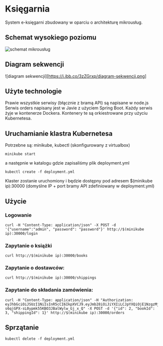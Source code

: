 # Księgarnia

System e-księgarni zbudowany w oparciu o architekturę mikrousług.

## Schemat wysokiego poziomu
![schemat mikrousług](https://i.ibb.co/TK8nzbf/Untitled-Diagram.png)

## Diagram sekwencji
![diagram sekwencji][https://i.ibb.co/3zZGrxp/diagram-sekwencji.png]

## Użyte technologie
Prawie wszystkie serwisy (błącznie z bramą API) są napisane w node.js
Serwis orders napisany jest w Javie z użyciem Spring Boot.
Każdy serwis żyje w kontenerze Dockera. Kontenery te są orkiestrowane przy użyciu Kubernetesa.


## Uruchamianie klastra Kubernetesa
Potrzebne są: minikube, kubectl (skonfigurowany z virtualbox)

```
minikube start
```

a następnie w katalogu gdzie zapisaliśmy plik deployment.yml

```
kubectl create -f deployment.yml
```

Klaster zostanie uruchomiony i będzie dostępny pod adresem $(minikube ip):30000
(domyślne IP + port bramy API zdefiniowany w deployment.yml)

## Użycie


### Logowanie
```
curl -H "Content-Type: application/json" -X POST -d '{"username":"admin", "password": "password"}' http://$(minikube ip):30000/login
```

### Zapytanie o książki

```
curl http://$(minikube ip):30000/books
```

### Zapytanie o dostawców:
```
curl http://$(minikube ip):30000/shippings
```

### Zapytanie do składania zamówienia:
```
curl -H "Content-Type: application/json" -H "Authorization: eyJhbGciOiJSUzI1NiIsInR5cCI6IkpXVCJ9.eyJmb28iOiJiYXIiLCJpYXQiOjE1NzgzMjc5ODIsImV4cCI6MTU3ODM3MTE4MiwiYXVkIjoiY3VzdG9tZXJzIiwiaXNzIjoiaWFtIiwic3ViIjoib3JkZXJzIn0.FapiR6u43F6dx9vC59i0T3Mvmcpps_g1WZMVArRjAZJZ1xaWi-s6qjGPX-sL0ypmk55KBO3JBalWylw_Gj_x_Q" -X POST -d '{"id": 2, "bookId": 3, "shippingId": 1}' http://$(minikube ip):30000/orders
```

## Sprzątanie

```
kubectl delete -f deployment.yml
```
